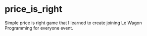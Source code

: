 # price_is_right
Simple price is right game that I learned to create joining Le Wagon Programming for everyone event.
